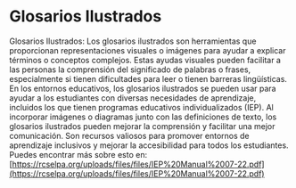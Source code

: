 # Glosarios Ilustrados
Glosarios Ilustrados: Los glosarios ilustrados son herramientas que proporcionan representaciones visuales o imágenes para ayudar a explicar términos o conceptos complejos. Estas ayudas visuales pueden facilitar a las personas la comprensión del significado de palabras o frases, especialmente si tienen dificultades para leer o tienen barreras lingüísticas. En los entornos educativos, los glosarios ilustrados se pueden usar para ayudar a los estudiantes con diversas necesidades de aprendizaje, incluidos los que tienen programas educativos individualizados (IEP). Al incorporar imágenes o diagramas junto con las definiciones de texto, los glosarios ilustrados pueden mejorar la comprensión y facilitar una mejor comunicación. Son recursos valiosos para promover entornos de aprendizaje inclusivos y mejorar la accesibilidad para todos los estudiantes.
Puedes encontrar más sobre esto en: [https://rcselpa.org/uploads/files/files/IEP%20Manual%2007-22.pdf](https://rcselpa.org/uploads/files/files/IEP%20Manual%2007-22.pdf)
